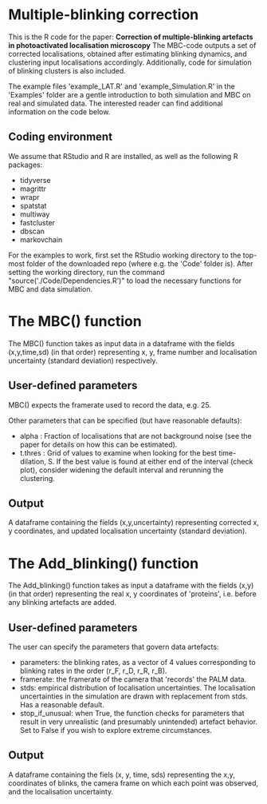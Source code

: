 # Multiple-blinking correction

This is the R code for the paper:
**Correction of multiple-blinking artefacts in photoactivated localisation microscopy**
The MBC-code outputs a set of corrected localisations, obtained after estimating blinking dynamics, and clustering input localisations accordingly.
Additionally, code for simulation of blinking clusters is also included.

The example files 'example_LAT.R' and 'example_Simulation.R' in the 'Examples' folder are a gentle introduction to both simulation and MBC on real and simulated data. The interested reader can find additional information on the code below.

## Coding environment
We assume that RStudio and R are installed, as well as the following R packages:
- tidyverse
- magrittr
- wrapr
- spatstat
- multiway
- fastcluster
- dbscan
- markovchain

For the examples to work, first set the RStudio working directory to the top-most folder of the downloaded repo (where e.g. the 'Code' folder is).
After setting the working directory, run the command "source('./Code/Dependencies.R')" to load the necessary functions for MBC and data simulation.

# The MBC() function
The MBC() function takes as input data in a dataframe with the fields (x,y,time,sd) (in that order) representing x, y, frame number and localisation uncertainty (standard deviation) respectively. 

## User-defined parameters 
MBC() expects the framerate used to record the data, e.g. 25.

Other parameters that can be specified (but have reasonable defaults):
- alpha   : Fraction of localisations that are not background noise (see the paper for details on how this can be estimated).
- t.thres : Grid of values to examine when looking for the best time-dilation, S. If the best value is found at either end of the interval (check plot), consider widening the default interval and rerunning the clustering.

## Output
A dataframe containing the fields (x,y,uncertainty) representing corrected x, y coordinates, and updated localisation uncertainty (standard deviation).

# The Add_blinking() function
The Add_blinking() function takes as input a dataframe with the fields (x,y) (in that order) representing the real x, y coordinates of 'proteins', i.e. before any blinking artefacts are added. 

## User-defined parameters
The user can specify the parameters that govern data artefacts:
- parameters: the blinking rates, as a vector of 4 values corresponding to blinking rates in the order (r_F, r_D, r_R, r_B).
- framerate: the framerate of the camera that 'records' the PALM data.
- stds: empirical distribution of localisation uncertainties. The localisation uncertainties in the simulation are drawn with replacement from stds. Has a reasonable default.
- stop_if_unusual: when True, the function checks for parameters that result in very unrealistic (and presumably unintended) artefact behavior. Set to False if you wish to explore extreme circumstances.

## Output
A dataframe containing the fiels (x, y, time, sds) representing the x,y, coordinates of blinks, the camera frame on which each point was observed, and the localisation uncertainty.
